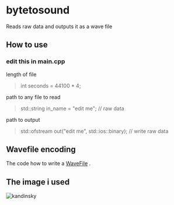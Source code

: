 # bytetosound
 Reads raw data and outputs it as a wave file
## How to use
### edit this in main.cpp
length of file 
> int seconds = 44100 * 4;

path to any file to read 
> std::string in_name = "edit me"; // raw  data

path to output
> std::ofstream out("edit me", std::ios::binary); // write raw data



## Wavefile encoding
The code how to write a 
[WaveFile](https://gist.github.com/csukuangfj/c1d1d769606260d436f8674c30662450) .

## The image i used
![kandinsky](https://user-images.githubusercontent.com/54742442/201990514-70c5f03b-bdf3-43c7-b27b-dcebbffe8c26.jpg)
